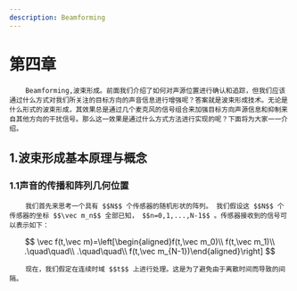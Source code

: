 ```yaml
---
description: Beamforming
---
```


# 第四章

        Beamforming,波束形成。前面我们介绍了如何对声源位置进行确认和追踪，但我们应该通过什么方式对我们所关注的目标方向的声音信息进行增强呢？答案就是波束形成技术。无论是什么形式的波束形成，其效果总是通过几个麦克风的信号组合来加强目标方向声源信息和抑制来自其他方向的干扰信号。那么这一效果是通过什么方式方法进行实现的呢？下面将为大家一一介绍。

## 1.波束形成基本原理与概念

### 1.1声音的传播和阵列几何位置

        我们首先来思考一个具有 $$N$$ 个传感器的随机形状的阵列。 我们假设这 $$N$$ 个传感器的坐标 $$\vec m_n$$ 全部已知， $$n=0,1,...,N-1$$ 。传感器接收到的信号可以表示如下：

$$
\vec f(t,\vec m)=\left[\begin{aligned}f(t,\vec m_0)\\
f(t,\vec m_1)\\
.\quad\quad\\
.\quad\quad\\
f(t,\vec m_{N-1})\end{aligned}\right]
$$

        现在，我们假定在连续时域 $$t$$ 上进行处理。这是为了避免由于离散时间而导致的间隔。

